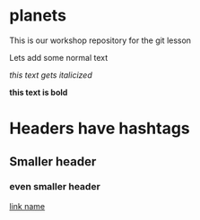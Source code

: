 # planets
This is our workshop repository for the git lesson

Lets add some normal text

*this text gets italicized*

**this text is bold**

# Headers have hashtags
## Smaller header
### even smaller header

[link name](www.google.ca)
